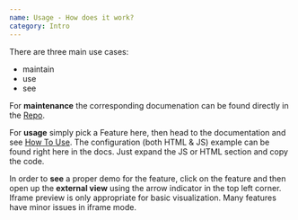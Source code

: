```yaml
---
name: Usage - How does it work?
category: Intro
---
```


There are three main use cases:

- maintain
- use
- see

For **maintenance** the corresponding documenation can be found directly in the [Repo](https://github.com/Goldinteractive/gold-features).

For **usage** simply pick a Feature here, then head to the documentation and see [How To Use](https://github.com/Goldinteractive/gold-features#how-to-use-a-feature). The configuration (both HTML & JS) example can be found right here in the docs. Just expand the JS or HTML section and copy the code.

In order to **see** a proper demo for the feature, click on the feature and then open up the **external view** using the arrow indicator in the top left corner. Iframe preview is only appropriate for basic visualization. Many features have minor issues in iframe mode.
